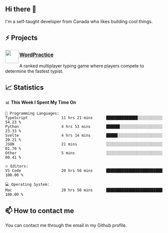 <h2>Hi there 👋</h2>

<p>I'm a self-taught developer from Canada who likes building cool things.</p>

<h2>⚡ Projects</h2>

<img align="left" src="https://i.imgur.com/6RT8VFO.png" width="42" height="42" />
<h3><a target="_blank" href="https://wordpractice.io/">WordPractice</a></h3>
<p>A ranked multiplayer typing game where players compete to determine the fastest typist.</p>

<h2>📈 Statistics</h2>

<!--START_SECTION:waka-->
📊 **This Week I Spent My Time On** 

```text
💬 Programming Languages: 
TypeScript               11 hrs 21 mins      ██████████████░░░░░░░░░░░   54.23 % 
Python                   4 hrs 53 mins       ██████░░░░░░░░░░░░░░░░░░░   23.33 % 
Svelte                   4 hrs 14 mins       █████░░░░░░░░░░░░░░░░░░░░   20.21 % 
JSON                     21 mins             ░░░░░░░░░░░░░░░░░░░░░░░░░   01.70 % 
Other                    5 mins              ░░░░░░░░░░░░░░░░░░░░░░░░░   00.41 % 

🔥 Editors: 
VS Code                  20 hrs 56 mins      █████████████████████████   100.00 % 

💻 Operating System: 
Mac                      20 hrs 56 mins      █████████████████████████   100.00 % 
```


<!--END_SECTION:waka-->

<h2>📫 How to contact me</h2>

You can contact me through the email in my Github profile.

